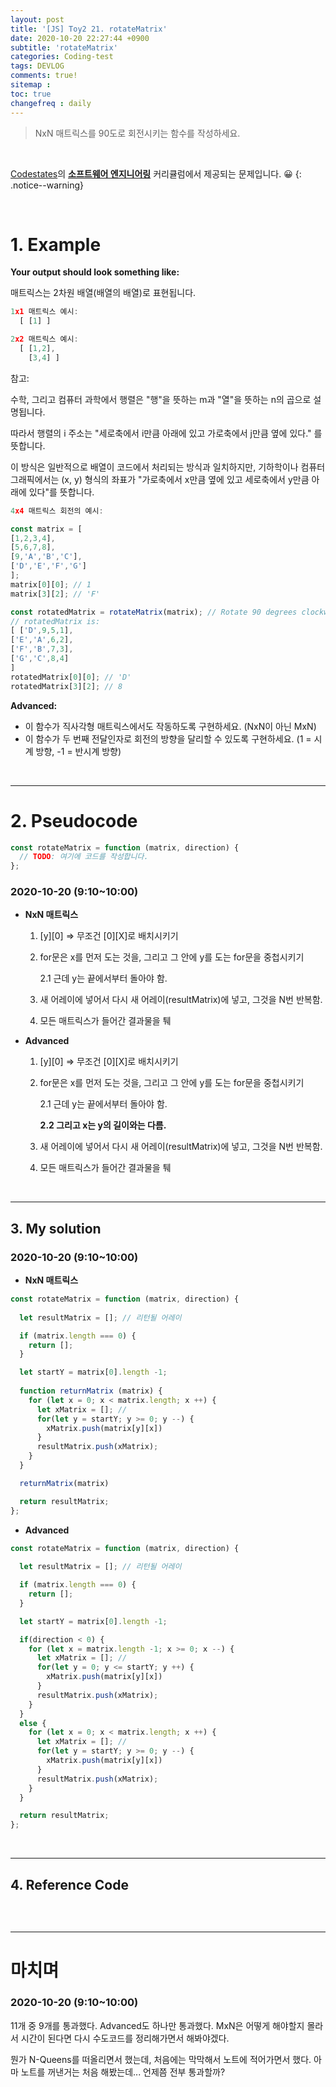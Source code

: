 ```yaml
---
layout: post
title: '[JS] Toy2 21. rotateMatrix'
date: 2020-10-20 22:27:44 +0900
subtitle: 'rotateMatrix'
categories: Coding-test
tags: DEVLOG
comments: true!
sitemap :
toc: true
changefreq : daily
---
```


> NxN 매트릭스를 90도로 회전시키는 함수를 작성하세요.

<br>

[Codestates](https://codestates.com/)의 **[소프트웨어 엔지니어링](https://codestates.com/course/software-engineering)** 커리큘럼에서 제공되는 문제입니다. 😀 
{: .notice--warning}

<br>

# 1. Example

**Your output should look something like:**

매트릭스는 2차원 배열(배열의 배열)로 표현됩니다.

```js
1x1 매트릭스 예시:
  [ [1] ]

2x2 매트릭스 예시:
  [ [1,2],
    [3,4] ]
```

참고: 

수학, 그리고 컴퓨터 과학에서 행렬은 "행"을 뜻하는 m과 "열"을 뜻하는 n의 곱으로 설명됩니다. 

따라서 행렬의 i 주소는 "세로축에서 i만큼 아래에 있고 가로축에서 j만큼 옆에 있다." 를 뜻합니다. 

이 방식은 일반적으로 배열이 코드에서 처리되는 방식과 일치하지만, 기하학이나 컴퓨터 그래픽에서는 (x, y) 형식의 좌표가 "가로축에서 x만큼 옆에 있고 세로축에서 y만큼 아래에 있다"를 뜻합니다.

```js
4x4 매트릭스 회전의 예시:

const matrix = [
[1,2,3,4],
[5,6,7,8],
[9,'A','B','C'],
['D','E','F','G']
];
matrix[0][0]; // 1
matrix[3][2]; // 'F'

const rotatedMatrix = rotateMatrix(matrix); // Rotate 90 degrees clockwise
// rotatedMatrix is:
[ ['D',9,5,1],
['E','A',6,2],
['F','B',7,3],
['G','C',8,4]
]
rotatedMatrix[0][0]; // 'D'
rotatedMatrix[3][2]; // 8
```

**Advanced:**

- 이 함수가 직사각형 매트릭스에서도 작동하도록 구현하세요. (NxN이 아닌 MxN)
- 이 함수가 두 번째 전달인자로 회전의 방향을 달리할 수 있도록 구현하세요. (1 = 시계 방향, -1 = 반시계 방향)

<br>

***

# 2. Pseudocode

```js
const rotateMatrix = function (matrix, direction) {
  // TODO: 여기에 코드를 작성합니다.
};
```
###  2020-10-20 (9:10~10:00)

* **NxN 매트릭스**

   1. \[y][0] => 무조건 \[0][X]로 배치시키기

   2. for문은 x를 먼저 도는 것을, 그리고 그 안에 y를 도는 for문을 중첩시키기

        2.1 근데 y는 끝에서부터 돌아야 함. 

   3. 새 어레이에 넣어서 다시 새 어레이(resultMatrix)에 넣고, 그것을 N번 반복함.

   4. 모든 매트릭스가 들어간 결과물을 퉤



* **Advanced**

   1. \[y][0] => 무조건 \[0][X]로 배치시키기

   2. for문은 x를 먼저 도는 것을, 그리고 그 안에 y를 도는 for문을 중첩시키기

      2.1 근데 y는 끝에서부터 돌아야 함. 

      **2.2 그리고 x는 y의 길이와는 다름.**

   3. 새 어레이에 넣어서 다시 새 어레이(resultMatrix)에 넣고, 그것을 N번 반복함.
   
   4. 모든 매트릭스가 들어간 결과물을 퉤


<br>

***

## 3. My solution

### 2020-10-20 (9:10~10:00)

* **NxN 매트릭스**

```js
const rotateMatrix = function (matrix, direction) {
    
  let resultMatrix = []; // 리턴될 어레이

  if (matrix.length === 0) {
    return [];
  }

  let startY = matrix[0].length -1;
  
  function returnMatrix (matrix) {
    for (let x = 0; x < matrix.length; x ++) {
      let xMatrix = []; //
      for(let y = startY; y >= 0; y --) {
        xMatrix.push(matrix[y][x])
      }
      resultMatrix.push(xMatrix);
    }
  }

  returnMatrix(matrix)

  return resultMatrix;
};

```

* **Advanced**

```js
const rotateMatrix = function (matrix, direction) {
    
  let resultMatrix = []; // 리턴될 어레이

  if (matrix.length === 0) {
    return [];
  }

  let startY = matrix[0].length -1;

  if(direction < 0) {
    for (let x = matrix.length -1; x >= 0; x --) {
      let xMatrix = []; //
      for(let y = 0; y <= startY; y ++) {
        xMatrix.push(matrix[y][x])
      }
      resultMatrix.push(xMatrix);
    }
  }
  else {
    for (let x = 0; x < matrix.length; x ++) {
      let xMatrix = []; //
      for(let y = startY; y >= 0; y --) {
        xMatrix.push(matrix[y][x])
      }
      resultMatrix.push(xMatrix);
    }
  }

  return resultMatrix;
};


```

<br>

***

## 4. Reference Code

```js

```

<br>

***

# 마치며

### 2020-10-20 (9:10~10:00)

11개 중 9개를 통과했다. Advanced도 하나만 통과했다. MxN은 어떻게 해야할지 몰라서 시간이 된다면 다시 수도코드를 정리해가면서 해봐야겠다.

뭔가 N-Queens를 떠올리면서 했는데, 처음에는 막막해서 노트에 적어가면서 했다. 아마 노트를 꺼낸거는 처음 해봤는데... 언제쯤 전부 통과할까?


